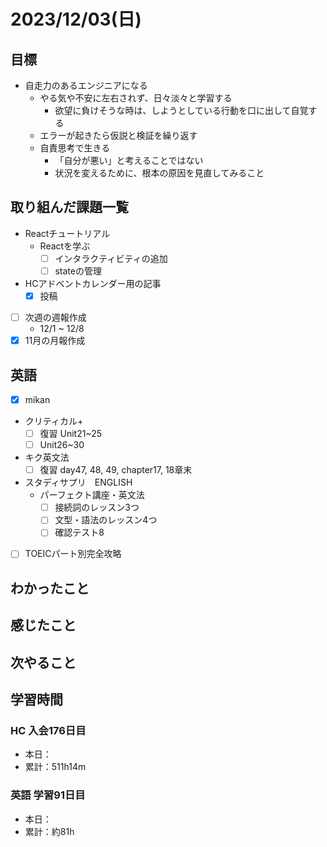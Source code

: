 # 2023/12/03(日)

## 目標

- 自走力のあるエンジニアになる
  - やる気や不安に左右されず、日々淡々と学習する
    - 欲望に負けそうな時は、しようとしている行動を口に出して自覚する
  - エラーが起きたら仮説と検証を繰り返す
  - 自責思考で生きる
    - 「自分が悪い」と考えることではない
    - 状況を変えるために、根本の原因を見直してみること

## 取り組んだ課題一覧

- Reactチュートリアル
  - Reactを学ぶ
    - [ ] インタラクティビティの追加
    - [ ] stateの管理

- HCアドベントカレンダー用の記事
  - [x] 投稿

- [ ] 次週の週報作成
  - 12/1 ~ 12/8
- [x] 11月の月報作成

## 英語

- [x] mikan
- クリティカル+
  - [ ] 復習 Unit21~25
  - [ ] Unit26~30

- キク英文法
  - [ ] 復習 day47, 48, 49, chapter17, 18章末

- スタディサプリ　ENGLISH
  - パーフェクト講座・英文法
    - [ ] 接続詞のレッスン3つ
    - [ ] 文型・語法のレッスン4つ
    - [ ] 確認テスト8

- [ ] TOEICパート別完全攻略

## わかったこと

## 感じたこと

## 次やること

## 学習時間

### HC 入会176日目

- 本日：
- 累計：511h14m

### 英語 学習91日目

- 本日：
- 累計：約81h
